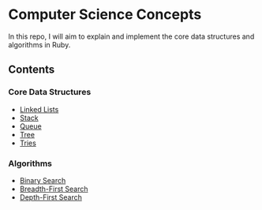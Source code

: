 Computer Science Concepts
=========================
In this repo, I will aim to explain and implement the core data structures and algorithms in Ruby.

## Contents
### Core Data Structures
- [Linked Lists](data_structures/linked_lists/linked_lists.md)
- [Stack](data_structures/stack/stack.md)
- [Queue](data_structures/queue/queue.md)
- [Tree](data_structures/tree/tree.md)
- [Tries](data_structures/tries/tries.md)
### Algorithms
- [Binary Search](algorithms/binary_search.md)
- [Breadth-First Search](#)
- [Depth-First Search](#)

